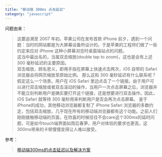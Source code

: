 ```yaml
---
title: "移动端 300ms 点击延迟"
category: "javascript"
---
```


问题由来：

> 这要追溯至 2007 年初。苹果公司在发布首款 iPhone 前夕，遇到一个问题：当时的网站都是为大屏幕设备所设计的。于是苹果的工程师们做了一些约定来应对 iPhone 这种小屏幕浏览时桌面端站点的问题。  
这当中最出名的，当属双击缩放(double tap to zoom)，这也是会有上述 300 毫秒延迟的主要原因。  
双击缩放，顾名思义，即用手指在屏幕上快速点击两次，iOS 自带的 Safari 浏览器会将网页缩放至原始比例。 那么这和 300 毫秒延迟有什么联系呢？ 假定这么一个场景。用户在 iOS Safari 里边点击了一个链接。由于用户可以进行双击缩放或者双击滚动的操作，当用户一次点击屏幕之后，浏览器并不能立刻判断用户是确实要打开这个链接，还是想要进行双击操作。因此，iOS Safari 就等待 300 毫秒用来判断用户是否会再次点击屏幕。 鉴于iPhone的成功，其他移动浏览器都复制了 iPhone Safari 浏览器的多数约定，包括双击缩放，几乎现在所有的移动端浏览器都有这个功能。之前人们刚刚接触移动端的页面，在欣喜的时候往往不会care这个300ms的延时问题，可是如今touch端界面如雨后春笋，用户对体验的要求也更高，这300ms带来的卡顿慢慢变得让人难以接受。  

参考：
> [移动端300ms的点击延迟以及解决方案](https://blog.csdn.net/ningtt/article/details/74625629?locationNum=1&fps=1)